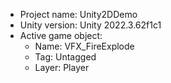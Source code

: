 <!-- UNITY CODE ASSIST INSTRUCTIONS START -->
- Project name: Unity2DDemo
- Unity version: Unity 2022.3.62f1c1
- Active game object:
  - Name: VFX_FireExplode
  - Tag: Untagged
  - Layer: Player
<!-- UNITY CODE ASSIST INSTRUCTIONS END -->